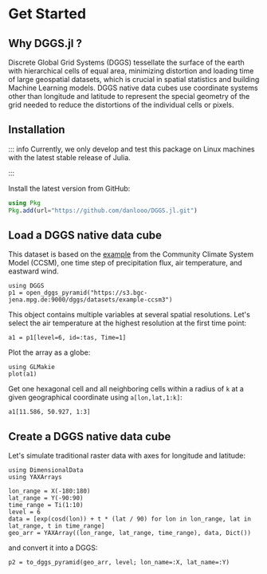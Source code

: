 # Get Started

## Why DGGS.jl ?

Discrete Global Grid Systems (DGGS) tessellate the surface of the earth with hierarchical cells of equal area, minimizing distortion and loading time of large geospatial datasets, which is crucial in spatial statistics and building Machine Learning models.
DGGS native data cubes use coordinate systems other than longitude and latitude to represent the special geometry of the grid needed to reduce the distortions of the individual cells or pixels.

## Installation

::: info
Currently, we only develop and test this package on Linux machines with the latest stable release of Julia.

:::

Install the latest version from GitHub:

```julia
using Pkg
Pkg.add(url="https://github.com/danlooo/DGGS.jl.git")
```

## Load a DGGS native data cube

This dataset is based on the [example](https://www.unidata.ucar.edu/software/netcdf/examples/files.html) from the Community Climate System Model (CCSM), one time step of precipitation flux, air temperature, and eastward wind. 

```@example start
using DGGS
p1 = open_dggs_pyramid("https://s3.bgc-jena.mpg.de:9000/dggs/datasets/example-ccsm3")
```

This object contains multiple variables at several spatial resolutions.
Let's select the air temperature at the highest resolution at the first time point:

```@example start
a1 = p1[level=6, id=:tas, Time=1]
```

Plot the array as a globe:

```@example start
using GLMakie
plot(a1)
```

Get one hexagonal cell and all neighboring cells within a radius of `k` at a given geographical coordinate using `a[lon,lat,1:k]`:

```@example start
a1[11.586, 50.927, 1:3] 
```

## Create a DGGS native data cube

Let's simulate traditional raster data with axes for longitude and latitude:

```@example start
using DimensionalData
using YAXArrays

lon_range = X(-180:180)
lat_range = Y(-90:90)
time_range = Ti(1:10)
level = 6
data = [exp(cosd(lon)) + t * (lat / 90) for lon in lon_range, lat in lat_range, t in time_range]
geo_arr = YAXArray((lon_range, lat_range, time_range), data, Dict())
```

and convert it into a DGGS:

```@example start
p2 = to_dggs_pyramid(geo_arr, level; lon_name=:X, lat_name=:Y)
```